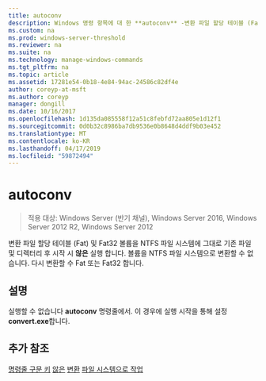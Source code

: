 ```yaml
---
title: autoconv
description: Windows 명령 항목에 대 한 **autoconv** -변환 파일 할당 테이블 (Fat) 및 Fat32 볼륨을 NTFS 파일 시스템입니다.
ms.custom: na
ms.prod: windows-server-threshold
ms.reviewer: na
ms.suite: na
ms.technology: manage-windows-commands
ms.tgt_pltfrm: na
ms.topic: article
ms.assetid: 17281e54-0b18-4e84-94ac-24586c82df4e
author: coreyp-at-msft
ms.author: coreyp
manager: dongill
ms.date: 10/16/2017
ms.openlocfilehash: 1d135da085558f12a51c8febfd72aa805e1d12f1
ms.sourcegitcommit: 0d0b32c8986ba7db9536e0b8648d4ddf9b03e452
ms.translationtype: MT
ms.contentlocale: ko-KR
ms.lasthandoff: 04/17/2019
ms.locfileid: "59872494"
---
```

# <a name="autoconv"></a>autoconv

>적용 대상: Windows Server (반기 채널), Windows Server 2016, Windows Server 2012 R2, Windows Server 2012

변환 파일 할당 테이블 (Fat) 및 Fat32 볼륨을 NTFS 파일 시스템에 그대로 기존 파일 및 디렉터리 후 시작 시 **않은** 실행 합니다. 볼륨을 NTFS 파일 시스템으로 변환할 수 없습니다. 다시 변환할 수 Fat 또는 Fat32 합니다.
## <a name="remarks"></a>설명
실행할 수 없습니다 **autoconv** 명령줄에서. 이 경우에 실행 시작을 통해 설정 **convert.exe**합니다.
## <a name="additional-references"></a>추가 참조
[명령줄 구문 키](command-line-syntax-key.md)
[않은](autochk.md)
[변환](convert.md)
[파일 시스템으로 작업](https://go.microsoft.com/fwlink/?LinkId=4509)
